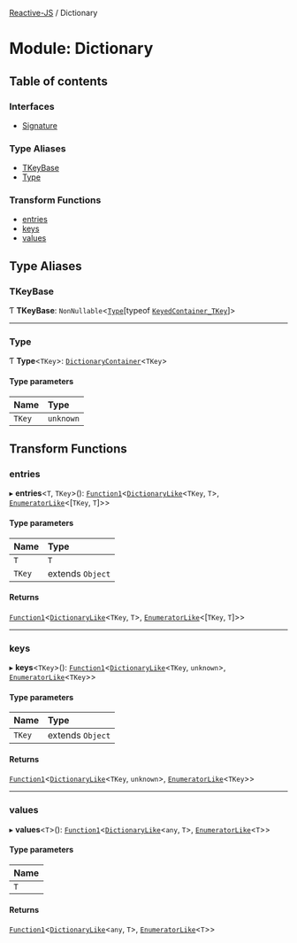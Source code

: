 [Reactive-JS](../README.md) / Dictionary

# Module: Dictionary

## Table of contents

### Interfaces

- [Signature](../interfaces/Dictionary.Signature.md)

### Type Aliases

- [TKeyBase](Dictionary.md#tkeybase)
- [Type](Dictionary.md#type)

### Transform Functions

- [entries](Dictionary.md#entries)
- [keys](Dictionary.md#keys)
- [values](Dictionary.md#values)

## Type Aliases

### TKeyBase

Ƭ **TKeyBase**: `NonNullable`<[`Type`](Dictionary.md#type)[typeof [`KeyedContainer_TKey`](types.md#keyedcontainer_tkey)]\>

___

### Type

Ƭ **Type**<`TKey`\>: [`DictionaryContainer`](../interfaces/types.DictionaryContainer.md)<`TKey`\>

#### Type parameters

| Name | Type |
| :------ | :------ |
| `TKey` | `unknown` |

## Transform Functions

### entries

▸ **entries**<`T`, `TKey`\>(): [`Function1`](functions.md#function1)<[`DictionaryLike`](../interfaces/types.DictionaryLike.md)<`TKey`, `T`\>, [`EnumeratorLike`](../interfaces/types.EnumeratorLike.md)<[`TKey`, `T`]\>\>

#### Type parameters

| Name | Type |
| :------ | :------ |
| `T` | `T` |
| `TKey` | extends `Object` |

#### Returns

[`Function1`](functions.md#function1)<[`DictionaryLike`](../interfaces/types.DictionaryLike.md)<`TKey`, `T`\>, [`EnumeratorLike`](../interfaces/types.EnumeratorLike.md)<[`TKey`, `T`]\>\>

___

### keys

▸ **keys**<`TKey`\>(): [`Function1`](functions.md#function1)<[`DictionaryLike`](../interfaces/types.DictionaryLike.md)<`TKey`, `unknown`\>, [`EnumeratorLike`](../interfaces/types.EnumeratorLike.md)<`TKey`\>\>

#### Type parameters

| Name | Type |
| :------ | :------ |
| `TKey` | extends `Object` |

#### Returns

[`Function1`](functions.md#function1)<[`DictionaryLike`](../interfaces/types.DictionaryLike.md)<`TKey`, `unknown`\>, [`EnumeratorLike`](../interfaces/types.EnumeratorLike.md)<`TKey`\>\>

___

### values

▸ **values**<`T`\>(): [`Function1`](functions.md#function1)<[`DictionaryLike`](../interfaces/types.DictionaryLike.md)<`any`, `T`\>, [`EnumeratorLike`](../interfaces/types.EnumeratorLike.md)<`T`\>\>

#### Type parameters

| Name |
| :------ |
| `T` |

#### Returns

[`Function1`](functions.md#function1)<[`DictionaryLike`](../interfaces/types.DictionaryLike.md)<`any`, `T`\>, [`EnumeratorLike`](../interfaces/types.EnumeratorLike.md)<`T`\>\>
